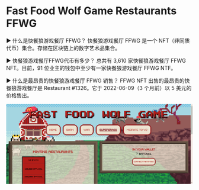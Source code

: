 # Fast Food Wolf Game Restaurants FFWG

▶ 什么是快餐狼游戏餐厅 FFWG？
快餐狼游戏餐厅 FFWG 是一个 NFT（非同质代币）集合。存储在区块链上的数字艺术品集合。

▶ 快餐狼游戏餐厅FFWG代币有多少？
总共有 3,610 家快餐狼游戏餐厅 FFWG NFT。目前，91 位业主的钱包中至少有一家快餐狼游戏餐厅 FFWG NTF。

▶ 什么是最昂贵的快餐狼游戏餐厅 FFWG 销售？
FFWG NFT 出售的最昂贵的快餐狼游戏餐厅是 Restaurant #1326。它于 2022-06-09（3 个月前）以 5 美元的价格售出。

![nft](51331231.png)
